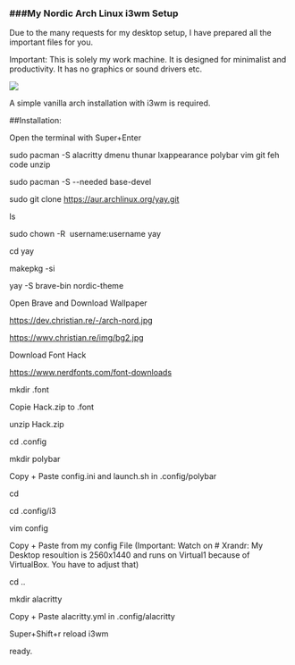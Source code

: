 ### ###My Nordic Arch Linux i3wm Setup

Due to the many requests for my desktop setup, I have prepared all the important files for you.

Important: This is solely my work machine. It is designed for minimalist and productivity. It has no graphics or sound drivers etc.

![](https://wwv.christian.re/img/i3wm-nord.PNG)

A simple vanilla arch installation with i3wm is required.

##Installation:

Open the terminal with Super+Enter

sudo pacman -S alacritty dmenu thunar lxappearance polybar vim git feh code unzip

sudo pacman -S --needed base-devel

sudo git clone https://aur.archlinux.org/yay.git

ls

sudo chown -R  username:username yay

cd yay

makepkg -si

yay -S brave-bin nordic-theme

Open Brave and Download Wallpaper

https://dev.christian.re/-/arch-nord.jpg

https://wwv.christian.re/img/bg2.jpg

Download Font Hack

https://www.nerdfonts.com/font-downloads

mkdir .font

Copie Hack.zip to .font

unzip Hack.zip

cd .config

mkdir polybar

Copy + Paste config.ini and launch.sh in .config/polybar

cd

cd .config/i3

vim config

Copy + Paste from my config File    (Important: Watch on # Xrandr: My Desktop resoultion is 2560x1440 and runs on Virtual1 because of VirtualBox. You have to adjust that)

cd ..

mkdir alacritty

Copy + Paste alacritty.yml in .config/alacritty

Super+Shift+r reload i3wm 

ready.
